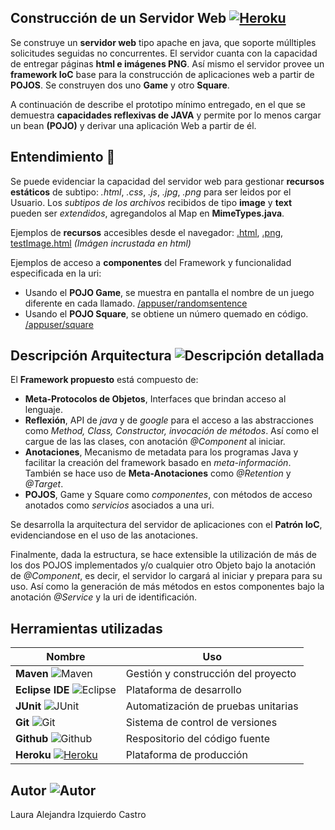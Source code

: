 ## Construcción de un Servidor Web [![Heroku](https://img.icons8.com/color/25/000000/heroku.png)](https://servidor-web-ioc.herokuapp.com/)

Se construye un **servidor web** tipo apache en java, que soporte múlltiples solicitudes seguidas no concurrentes. El servidor cuanta con la capacidad de entregar páginas **html e imágenes PNG**. Así mismo el servidor provee un **framework IoC** base para la construcción de aplicaciones web a partir de **POJOS**. Se construyen dos uno **Game** y otro **Square**.

A continuación de describe el prototipo mínimo entregado, en el que se demuestra **capacidades reflexivas de JAVA** y permite por lo menos cargar un bean **(POJO)** y derivar una aplicación Web a partir de él.

## Entendimiento 🎯
Se puede evidenciar la capacidad del servidor web para gestionar **recursos estáticos** de subtipo: *.html*, *.css*, *.js*, *.jpg*, *.png* para ser leidos por el Usuario. Los *subtipos de los archivos* recibidos de tipo **image** y **text** pueden ser *extendidos*, agregandolos al Map en **MimeTypes.java**.

Ejemplos de **recursos** accesibles desde el navegador: [.html](https://servidor-web-ioc.herokuapp.com/index.html), [.png](https://servidor-web-ioc.herokuapp.com/check.png), [testImage.html](https://servidor-web-ioc.herokuapp.com/testImage.html) *(Imágen incrustada en html)*

Ejemplos de acceso a **componentes** del Framework y funcionalidad especificada en la uri: 
+ Usando el **POJO Game**, se muestra en pantalla el nombre de un juego diferente en cada llamado. [/appuser/randomsentence](https://servidor-web-ioc.herokuapp.com/appuser/randomsentence)
+ Usando el **POJO Square**, se obtiene un número quemado en código. [/appuser/square](https://servidor-web-ioc.herokuapp.com/appuser/square)

## Descripción Arquitectura ![Descripción detallada](https://img.icons8.com/windows/32/000000/product-architecture.png)

El **Framework propuesto** está compuesto de:
+ **Meta-Protocolos de Objetos**, Interfaces que brindan acceso al lenguaje.
+ **Reflexión**, API de *java* y de *google* para el acceso a las abstracciones como *Method, Class, Constructor, invocación de métodos*. Así como el cargue de las las clases, con anotación *@Component* al iniciar.
+ **Anotaciones**, Mecanismo de metadata para los programas Java y facilitar la creación del framework basado en *meta-información*. También se hace uso de **Meta-Anotaciones** como *@Retention* y *@Target*.
+ **POJOS**, Game y Square como *componentes*, con métodos de acceso anotados como *servicios* asociados a una uri.

Se desarrolla la arquitectura del servidor de aplicaciones con el **Patrón IoC**, evidenciandose en el uso de las anotaciones.

Finalmente, dada la estructura, se hace extensible la utilización de más de los dos POJOS implementados y/o cualquier otro Objeto bajo la anotación de *@Component*, es decir, el servidor lo cargará al iniciar y prepara para su uso. Así como la generación de más métodos en estos componentes bajo la anotación *@Service* y la uri de identificación.

## Herramientas utilizadas

| Nombre | Uso |
| ------ | ------ |
| **Maven** ![Maven](https://img.icons8.com/ios/25/000000/maven-ios.png) | Gestión y construcción del proyecto |
| **Eclipse IDE** ![Eclipse](https://img.icons8.com/office/25/000000/java-eclipse.png) | Plataforma de desarrollo |
| **JUnit** ![JUnit](https://img.icons8.com/fluency/25/000000/test-partial-passed.png) | Automatización de pruebas unitarias |
| **Git** ![Git](https://img.icons8.com/color/25/000000/git.png) | Sistema de control de versiones |
| **Github** ![Github](https://img.icons8.com/windows/25/000000/github.png) | Respositorio del código fuente |
| **Heroku** [![Heroku](https://img.icons8.com/color/25/000000/heroku.png)](https://servidor-web-ioc.herokuapp.com/) | Plataforma de producción |

## Autor ![Autor](https://img.icons8.com/fluency/30/000000/person-female.png)
Laura Alejandra Izquierdo Castro
